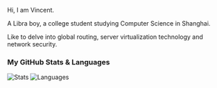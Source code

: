 Hi, I am Vincent. 

A Libra boy, a college student studying Computer Science in Shanghai.

Like to delve into global routing, server virtualization technology and network security. 

### My GitHub Stats & Languages

![Stats](https://github-readme-stats.vercel.app/api?username=missuo&include_all_commits=true&hide_border=true&theme=graywhite) ![Languages](https://github-readme-stats.vercel.app/api/top-langs/?username=missuo&&show_icons=true&hide_border=true&theme=graywhite&layout=compact&langs_count=8&exclude_repo=CloudflareWarp)

